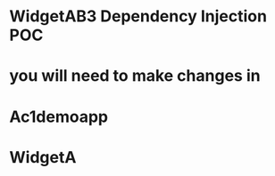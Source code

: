 # WidgetAB3  Dependency Injection POC

# you will need to make changes in <br>

# Ac1demoapp
# WidgetA


